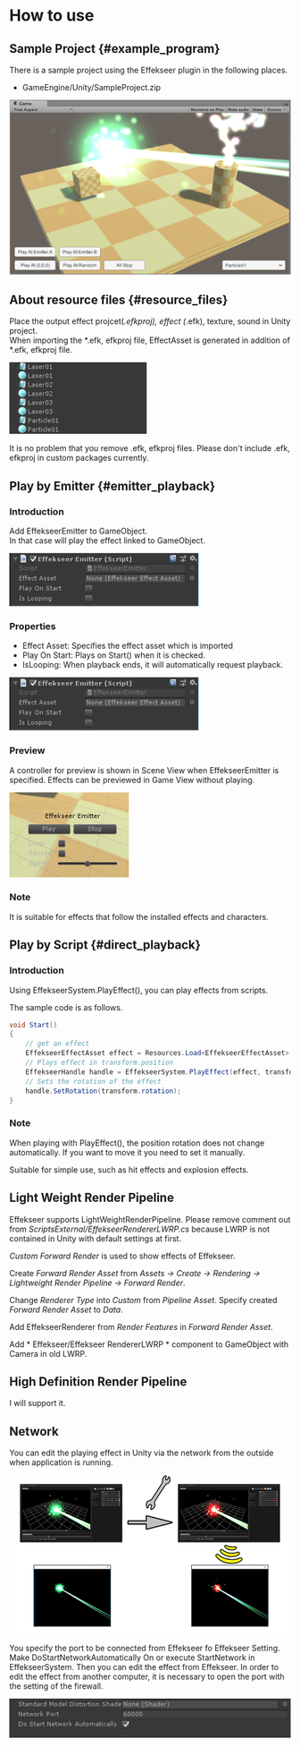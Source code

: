 # How to use

## Sample Project {#example_program}

There is a sample project using the Effekseer plugin in the following places.

- GameEngine/Unity/SampleProject.zip

![](../img/unity_example.png)

## About resource files {#resource_files}

Place the output effect projcet(*.efkproj), effect (*.efk), texture, sound in Unity project.  
When importing the *.efk, efkproj file, EffectAsset is generated in addition of *.efk, efkproj file.

![](../img/unity_resource.png)

It is no problem that you remove .efk, efkproj files.
Please don't include .efk, efkproj in custom packages currently. 

## Play by Emitter {#emitter_playback}

### Introduction

Add EffekseerEmitter to GameObject.  
In that case will play the effect linked to GameObject.

![](../img/unity_emitter.png)

### Properties

- Effect Asset: Specifies the effect asset which is imported
- Play On Start: Plays on Start() when it is checked.
- IsLooping: When playback ends, it will automatically request playback.

![](../img/unity_emitter.png)

### Preview

A controller for preview is shown in Scene View when EffekseerEmitter is specified. Effects can be previewed in Game View without playing.

![](../img/unity_emitter_component_scene_view.png)

### Note

It is suitable for effects that follow the installed effects and characters.

## Play by Script {#direct_playback}

### Introduction

Using EffekseerSystem.PlayEffect(), you can play effects from scripts.

The sample code is as follows.

```cs
void Start()
{
    // get an effect
    EffekseerEffectAsset effect = Resources.Load<EffekseerEffectAsset> ("Laser01");
    // Plays effect in transform.position
    EffekseerHandle handle = EffekseerSystem.PlayEffect(effect, transform.position);
    // Sets the rotation of the effect
    handle.SetRotation(transform.rotation);
}
```

### Note

When playing with PlayEffect(), the position rotation does not change automatically.
If you want to move it you need to set it manually.

Suitable for simple use, such as hit effects and explosion effects.

## Light Weight Render Pipeline

Effekseer supports LightWeightRenderPipeline.
Please remove comment out from *ScriptsExternal/EffekseerRendererLWRP.cs* because LWRP is not contained in Unity with default settings at first.

*Custom Forward Render* is used to show effects of Effekseer.

Create *Forward Render Asset* from *Assets -> Create -> Rendering -> Lightweight Render Pipeline -> Forward Render*.

Change *Renderer Type* into *Custom* from *Pipeline Asset*. Specify created *Forward Render Asset* to *Data*.

Add EffekseerRenderer from *Render Features* in *Forward Render Asset*.

Add * Effekseer/Effekseer RendererLWRP * component to GameObject with Camera in old LWRP.

## High Definition Render Pipeline

I will support it.


## Network
You can edit the playing effect in Unity via the network from the outside when application is running.

![](../img/network.png)

You specify the port to be connected from Effekseer fo Effekseer Setting. Make DoStartNetworkAutomatically On or execute StartNetwork in EffekseerSystem. Then you can edit the effect from Effekseer. In order to edit the effect from another computer, it is necessary to open the port with the setting of the firewall. 

![](../img/network_ui.png)
